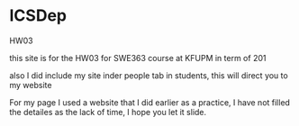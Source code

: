 # ICSDep
HW03

this site is for the HW03 for SWE363 course at KFUPM in term of 201

also I did include my site inder people tab in students, this will direct you to my website

For my page I used a website that I did earlier as a practice, I have not filled the detailes as the lack of time, I hope you let it slide.
